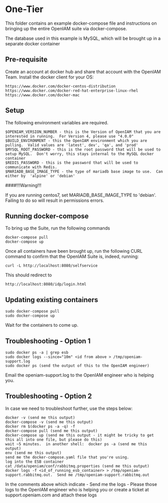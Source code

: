 # One-Tier

This folder contains an example docker-compose file and instructions on bringing up the entire OpenIAM suite via docker-compose.

The database used in this example is MySQL, which will be brought up in a separate docker container

## Pre-requisite
Create an account at docker hub and share that account with the OpenIAM Team.
Install the docker client for your OS:

```
https://www.docker.com/docker-centos-distribution 
https://www.docker.com/docker-red-hat-enterprise-linux-rhel
https://www.docker.com/docker-mac 
```

## Setup

The following environment variables are required.

```
$OPENIAM_VERSION_NUMBER - this is the Version of OpenIAM that you are interested in running.  For Version 4, please use "4.0.0"
$BUILD_ENVIRONMENT - this the OpenIAM environment which you are pulling.  Valid values are 'latest', dev', 'qa', and 'prod'
$MYSQL_ROOT_PASSWORD - this is the root password that will be used to setup MySQL.  Don't worry, this stays internal to the MySQL docker container
$REDIS_PASSWORD - this is the password that will be used to communicate with Redis.
$MARIADB_BASE_IMAGE_TYPE - the type of mariadb base image to use.  Can either by  'alpine' or 'debian'
```

####!!!Warning!!!

If you are running centos7, set MARIADB_BASE_IMAGE_TYPE to 'debian'.  Failing to do so will result in permissions errors.

## Running docker-compose

To bring up the Suite, run the following commands
```
docker-compose pull
docker-compose up
```

Once all containers have been brought up, run the following CURL command to confirm that the OpenIAM Suite is, indeed, running:

```
curl -L http://localhost:8080/selfservice
```

This should redirect to
```
http://localhost:8080/idp/login.html
```

## Updating existing containers
```
sudo docker-compose pull
sudo docker-compose up
```
Wait for the containers to come up.

## Troubleshooting - Option 1
```
sudo docker ps -a | grep esb
sudo docker logs --since="10m" <id from above > /tmp/openiam-support.log
sudo docker ps (send the output of this to the OpenIAM engineer)
```
Email the openiam-support.log to the OpenIAM engineer who is helping you.

## Troubleshooting - Option 2
In case we need to troubleshoot further, use the steps below:
```
docker -v (send me this output)
docker-compose -v (send me this output)
docker rm $(docker ps -a -q) -f
docker-compose pull (send me this output)
docker-compose up (send me this output - it might be tricky to get this all into one file, but please do this)
wait ~5 minutes.  in another shell:  docker ps -a (send me this output)
env (send me this output)
send me the docker-compose.yaml file that you're using.
log into the ESB container
cat /data/openiam/conf/rabbitmq.properties (send me this output)
docker logs -f <id_of_running_esb_container> > /tmp/openiam-support.rabbitmq.out.  Send me /tmp/openiam-support.rabbitmq.out
```
In the comments above which indicate - Send me the logs - Please those logs to the OpenIAM engineer who is helping you or create a ticket at support.openiam.com and attach these logs
